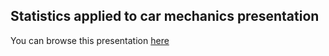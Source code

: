 
Statistics applied to car mechanics presentation
------------------------------------------------

You can browse this presentation [here](https://jorgemonforte.github.io/coursera_ds_data_products_slidfy/MilleageTransmision)
